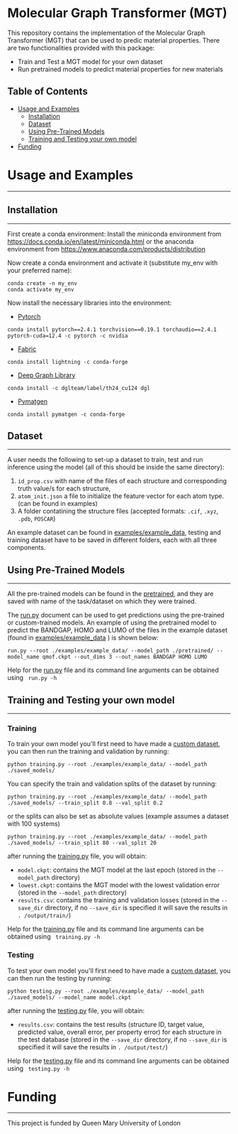 # Molecular Graph Transformer (MGT)

This repository contains the implementation of the Molecular Graph Transformer (MGT) that can 
be used to predic material properties. There are two functionalities provided with this package:

- Train and Test a MGT model for your own dataset
- Run pretrained models to predict material properties for new materials

## Table of Contents
* [Usage and Examples](#-usage-and-examples)
  * [Installation](#-installation)
  * [Dataset](#-dataset)
  * [Using Pre-Trained Models](#-using-pre-trained-models)
  * [Training and Testing your own model](#-training-and-testing-your-own-model)
* [Funding](#-funding)

 <a name="usage"></a>
# Usage and Examples
-------------------------

<a name="install"></a>
## Installation
-------------------------
First create a conda environment:
Install the miniconda environment from https://docs.conda.io/en/latest/miniconda.html or the 
anaconda environment from https://www.anaconda.com/products/distribution

Now create a conda environment and activate it (substitute my_env with your preferred name):
```
conda create -n my_env
conda activate my_env
```

Now install the necessary libraries into the environment:

- [Pytorch](https://pytorch.org/)
```
conda install pytorch==2.4.1 torchvision==0.19.1 torchaudio==2.4.1 pytorch-cuda=12.4 -c pytorch -c nvidia
```

- [Fabric](https://lightning.ai/docs/fabric/stable/)
```
conda install lightning -c conda-forge
```

- [Deep Graph Library](https://www.dgl.ai/)
```
conda install -c dglteam/label/th24_cu124 dgl
```

- [Pymatgen](https://pymatgen.org/)
```
conda install pymatgen -c conda-forge
```

<a name="dataset"></a>
## Dataset
-------------------------
A user needs the following to set-up a dataset to train, test and run inference using the model 
(all of this should be inside the same directory): 
 
1. `id_prop.csv` with name of the files of each structure and corresponding truth value/s for 
   each structure, 
2. `atom_init.json` a file to initialize the feature vector for each atom type. (can be found 
   in examples)
3. A folder contatining the structure files (accepted formats: `.cif`, `.xyz`, `.pdb`, `POSCAR`)
 
An example dataset can be found in [examples/example_data](examples/example_data), testing and 
training dataset have to be saved in different folders, each with all three components.

<a name="pretrain"></a>
## Using Pre-Trained Models
-------------------------
All the pre-trained models can be found in the [pretrained](pretrained), and they are saved with 
name of the task/dataset on which they were trained.

The [run.py](run.py) document can be used to get predictions using the pre-trained or 
custom-trained models. An example of using the pretrained model to predict the BANDGAP, HOMO and 
LUMO of the files in the example dataset (found in [examples/example_data](examples/example_data)
) is shown below:

```
run.py --root ./examples/example_data/ --model_path ./pretrained/ --model_name qmof.ckpt --out_dims 3 --out_names BANDGAP HOMO LUMO 
```

Help for the [run.py](run.py) file and its command line arguments can be obtained using ``` 
run.py -h ```

<a name="test_train"></a>
## Training and Testing your own model
-------------------------

### Training

To train your own model you'll first need to have made a [custom dataset](#-dataset), you can 
then run the training and validation by running:

```
python training.py --root ./examples/example_data/ --model_path ./saved_models/
```

You can specify the train and validation splits of the dataset by running:

```
python training.py --root ./examples/example_data/ --model_path ./saved_models/ --train_split 0.8 --val_split 0.2 
```

or the splits can also be set as absolute values (example assumes a dataset with 100 systems)

```
python training.py --root ./examples/example_data/ --model_path ./saved_models/ --train_split 80 --val_split 20
```

after running the [training.py](training.py) file, you will obtain:

- ```model.ckpt```: contains the MGT model at the last epoch (stored in the ```--model_path``` directory)
- ```lowest.ckpt```: contains the MGT model with the lowest validation error (stored in the ```--model_path``` directory)
- ```results.csv```: contains the training and validation losses (stored in the ```--save_dir``` 
  directory, if no ```--save_dir``` is specified it will save the results in ```.
  /output/train/```)

Help for the [training.py](training.py) file and its command line arguments can be obtained using ``` 
training.py -h ```

### Testing

To test your own model you'll first need to have made a [custom dataset](#-dataset), you can 
then run the testing by running:

```
python testing.py --root ./examples/example_data/ --model_path ./saved_models/ --model_name model.ckpt
```

after running the [testing.py](testing.py) file, you will obtain:

- ```results.csv```: contains the test results (structure ID, target value, predicted value, 
  overall error, per property error) for each structure in the test database (stored in 
  the ```--save_dir``` 
  directory, if no ```--save_dir``` is specified it will save the results in ```.
  /output/test/```)

Help for the [testing.py](testing.py) file and its command line arguments can be obtained using ``` 
testing.py -h ```

<a name="fund"></a>
# Funding
-------------------------
This project is funded by Queen Mary University of London
